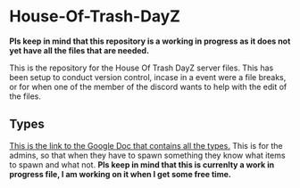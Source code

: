 # House-Of-Trash-DayZ
**Pls keep in mind that this repository is a working in progress as it does not yet have all the files that are needed.**

This is the repository for the House Of Trash DayZ server files. This has been setup to conduct version control, incase in a event were a file breaks, or for when one of the member of the discord wants to help with the edit of the files.


## Types
[This is the link to the Google Doc that contains all the types.](https://docs.google.com/document/d/1qdcowwggO1ay5yGzxncCYDrUuhLgGduaMT2QxaYQ93w/edit?usp=sharing) This is for the admins, so that when they have to spawn something they know what items to spawn and what not. **Pls keep in mind that this is currenlty a work in progress file, I am working on it when I get some free time.**
